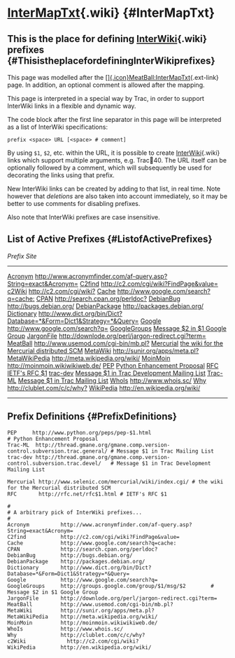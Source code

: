 [InterMapTxt](https://docs.pagure.org/sssd-test2/InterMapTxt.html){.wiki} {#InterMapTxt}
=========================================================================

This is the place for defining [InterWiki](https://docs.pagure.org/sssd-test2/InterWiki.html){.wiki} prefixes {#ThisistheplacefordefiningInterWikiprefixes}
-------------------------------------------------------------------------------------------------------------

This page was modelled after the
[[​]{.icon}MeatBall:InterMapTxt](http://www.usemod.com/cgi-bin/mb.pl?InterMapTxt "InterMapTxt in MeatBall"){.ext-link}
page. In addition, an optional comment is allowed after the mapping.

This page is interpreted in a special way by Trac, in order to support
InterWiki links in a flexible and dynamic way.

The code block after the first line separator in this page will be
interpreted as a list of InterWiki specifications:

``` {.wiki}
prefix <space> URL [<space> # comment]
```

By using `$1`, `$2`, etc. within the URL, it is possible to create
[InterWiki](https://docs.pagure.org/sssd-test2/InterWiki.html){.wiki}
links which support multiple arguments, e.g. Trac:ticket:40. The URL
itself can be optionally followed by a comment, which will subsequently
be used for decorating the links using that prefix.

New InterWiki links can be created by adding to that list, in real time.
Note however that *deletions* are also taken into account immediately,
so it may be better to use comments for disabling prefixes.

Also note that InterWiki prefixes are case insensitive.

List of Active Prefixes {#ListofActivePrefixes}
-----------------------

  *Prefix*                                                                                              *Site*
  ----------------------------------------------------------------------------------------------------- ---------------------------------------------------------------------------------------------------------------------------
  [Acronym](http://www.acronymfinder.com/af-query.asp?String=exact&Acronym=RecentChanges)               <http://www.acronymfinder.com/af-query.asp?String=exact&Acronym=>
  [C2find](http://c2.com/cgi/wiki?FindPage&value=RecentChanges)                                         <http://c2.com/cgi/wiki?FindPage&value=>
  [c2Wiki](http://c2.com/cgi/wiki?RecentChanges)                                                        <http://c2.com/cgi/wiki?>
  [Cache](http://www.google.com/search?q=cache:RecentChanges)                                           <http://www.google.com/search?q=cache:>
  [CPAN](http://search.cpan.org/perldoc?RecentChanges)                                                  <http://search.cpan.org/perldoc?>
  [DebianBug](http://bugs.debian.org/RecentChanges)                                                     <http://bugs.debian.org/>
  [DebianPackage](http://packages.debian.org/RecentChanges)                                             <http://packages.debian.org/>
  [Dictionary](http://www.dict.org/bin/Dict?Database=*&Form=Dict1&Strategy=*&Query=RecentChanges)       <http://www.dict.org/bin/Dict?Database=*&Form=Dict1&Strategy=*&Query=>
  [Google](http://www.google.com/search?q=RecentChanges)                                                <http://www.google.com/search?q=>
  [GoogleGroups](http://groups.google.com/group/RecentChanges/msg/)                                     [Message \$2 in \$1 Google Group](http://groups.google.com/group/$1/msg/$2)
  [JargonFile](http://downlode.org/perl/jargon-redirect.cgi?term=RecentChanges)                         <http://downlode.org/perl/jargon-redirect.cgi?term=>
  [MeatBall](http://www.usemod.com/cgi-bin/mb.pl?RecentChanges)                                         <http://www.usemod.com/cgi-bin/mb.pl?>
  [Mercurial](http://www.selenic.com/mercurial/wiki/index.cgi/RecentChanges)                            [the wiki for the Mercurial distributed SCM](http://www.selenic.com/mercurial/wiki/index.cgi/)
  [MetaWiki](http://sunir.org/apps/meta.pl?RecentChanges)                                               <http://sunir.org/apps/meta.pl?>
  [MetaWikiPedia](http://meta.wikipedia.org/wiki/RecentChanges)                                         <http://meta.wikipedia.org/wiki/>
  [MoinMoin](http://moinmoin.wikiwikiweb.de/RecentChanges)                                              <http://moinmoin.wikiwikiweb.de/>
  [PEP](http://www.python.org/peps/pep-RecentChanges.html)                                              [Python Enhancement Proposal](http://www.python.org/peps/pep-$1.html)
  [RFC](http://rfc.net/rfcRecentChanges.html)                                                           [IETF's RFC \$1](http://rfc.net/rfc$1.html)
  [trac-dev](http://thread.gmane.org/gmane.comp.version-control.subversion.trac.devel/RecentChanges)    [Message \$1 in Trac Development Mailing List](http://thread.gmane.org/gmane.comp.version-control.subversion.trac.devel/)
  [Trac-ML](http://thread.gmane.org/gmane.comp.version-control.subversion.trac.general/RecentChanges)   [Message \$1 in Trac Mailing List](http://thread.gmane.org/gmane.comp.version-control.subversion.trac.general/)
  [WhoIs](http://www.whois.sc/RecentChanges)                                                            <http://www.whois.sc/>
  [Why](http://clublet.com/c/c/why?RecentChanges)                                                       <http://clublet.com/c/c/why?>
  [WikiPedia](http://en.wikipedia.org/wiki/RecentChanges)                                               <http://en.wikipedia.org/wiki/>

------------------------------------------------------------------------

Prefix Definitions {#PrefixDefinitions}
------------------

``` {.wiki}
PEP     http://www.python.org/peps/pep-$1.html                                       # Python Enhancement Proposal 
Trac-ML  http://thread.gmane.org/gmane.comp.version-control.subversion.trac.general/ # Message $1 in Trac Mailing List
trac-dev http://thread.gmane.org/gmane.comp.version-control.subversion.trac.devel/   # Message $1 in Trac Development Mailing List

Mercurial http://www.selenic.com/mercurial/wiki/index.cgi/ # the wiki for the Mercurial distributed SCM
RFC       http://rfc.net/rfc$1.html # IETF's RFC $1

#
# A arbitrary pick of InterWiki prefixes...
#
Acronym          http://www.acronymfinder.com/af-query.asp?String=exact&Acronym=
C2find           http://c2.com/cgi/wiki?FindPage&value=
Cache            http://www.google.com/search?q=cache:
CPAN             http://search.cpan.org/perldoc?
DebianBug        http://bugs.debian.org/
DebianPackage    http://packages.debian.org/
Dictionary       http://www.dict.org/bin/Dict?Database=*&Form=Dict1&Strategy=*&Query=
Google           http://www.google.com/search?q=
GoogleGroups     http://groups.google.com/group/$1/msg/$2        # Message $2 in $1 Google Group
JargonFile       http://downlode.org/perl/jargon-redirect.cgi?term=
MeatBall         http://www.usemod.com/cgi-bin/mb.pl?
MetaWiki         http://sunir.org/apps/meta.pl?
MetaWikiPedia    http://meta.wikipedia.org/wiki/
MoinMoin         http://moinmoin.wikiwikiweb.de/
WhoIs            http://www.whois.sc/
Why              http://clublet.com/c/c/why?
c2Wiki             http://c2.com/cgi/wiki?
WikiPedia        http://en.wikipedia.org/wiki/
```
